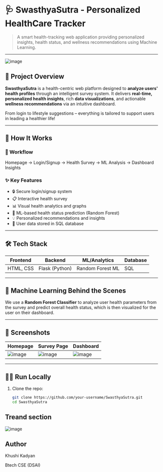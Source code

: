 # 🩺 SwasthyaSutra - Personalized HealthCare Tracker

> A smart health-tracking web application providing personalized insights, health status, and wellness recommendations using Machine Learning.

---

![image](https://github.com/user-attachments/assets/cdeb0aaf-f741-4166-b45a-f8963beeaf88)

## 🚀 Project Overview

**SwasthyaSutra** is a health-centric web platform designed to **analyze users' health profiles** through an intelligent survey system. It delivers **real-time, personalized health insights**, rich **data visualizations**, and actionable **wellness recommendations** via an intuitive dashboard.

From login to lifestyle suggestions – everything is tailored to support users in leading a healthier life!

---

## 🧠 How It Works

### 🔁 Workflow
Homepage → Login/Signup → Health Survey → ML Analysis → Dashboard Insights


### ✨ Key Features
- 🔒 Secure login/signup system
- 📋 Interactive health survey
- 📊 Visual health analytics and graphs
- 🤖 ML-based health status prediction (Random Forest)
- 💡 Personalized recommendations and insights
- 📁 User data stored in SQL database

---

## 🛠️ Tech Stack

| Frontend      | Backend        | ML/Analytics    | Database |
|---------------|----------------|------------------|----------|
| HTML, CSS     | Flask (Python) | Random Forest ML | SQL      |

---

## 🧪 Machine Learning Behind the Scenes
We use a **Random Forest Classifier** to analyze user health parameters from the survey and predict overall health status, which is then visualized for the user on their dashboard.

---

## 📸 Screenshots

| Homepage | Survey Page | Dashboard |
|---------|--------------|-----------|
| ![image](https://github.com/user-attachments/assets/aec53131-53f5-477d-bcde-7085d5dc1365) |![image](https://github.com/user-attachments/assets/784c8fa9-a767-4f27-81c4-bca09a38961c) |![image](https://github.com/user-attachments/assets/67202370-3a0e-4e94-8a07-294425fe4866) |


---

## 🧑‍💻 Run Locally

1. Clone the repo:
   ```bash
   git clone https://github.com/your-username/SwasthyaSutra.git
   cd SwasthyaSutra
   ```

## Treand section
![image](https://github.com/user-attachments/assets/8a46d40a-a91d-453b-8ba6-2610048407d9)

## Author 
Khushi Kadyan

Btech CSE (DSAI)


